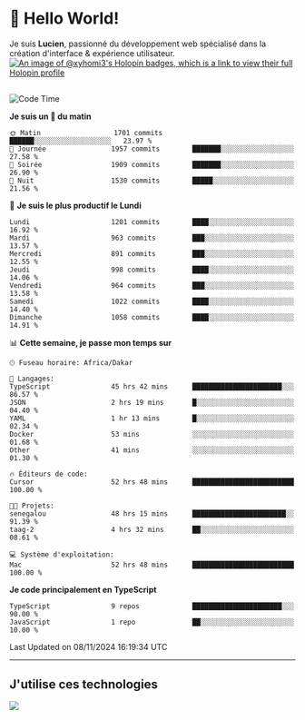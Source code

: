 # 👋 Hello World!

Je suis **Lucien**, passionné du développement web spécialisé dans la création d'interface & expérience utilisateur.
[![An image of @xyhomi3's Holopin badges, which is a link to view their full Holopin profile](https://holopin.me/xyhomi3)](https://holopin.io/@xyhomi3)

##

<!--START_SECTION:waka-->
![Code Time](http://img.shields.io/badge/Code%20Time-2%2C505%20hrs%2022%20mins-blue)

**Je suis un 🐤 du matin** 

```text
🌞 Matin                  1701 commits        ██████░░░░░░░░░░░░░░░░░░░   23.97 % 
🌆 Journée                1957 commits        ███████░░░░░░░░░░░░░░░░░░   27.58 % 
🌃 Soirée                 1909 commits        ███████░░░░░░░░░░░░░░░░░░   26.90 % 
🌙 Nuit                   1530 commits        █████░░░░░░░░░░░░░░░░░░░░   21.56 % 
```
📅 **Je suis le plus productif le Lundi** 

```text
Lundi                    1201 commits        ████░░░░░░░░░░░░░░░░░░░░░   16.92 % 
Mardi                    963 commits         ███░░░░░░░░░░░░░░░░░░░░░░   13.57 % 
Mercredi                 891 commits         ███░░░░░░░░░░░░░░░░░░░░░░   12.55 % 
Jeudi                    998 commits         ████░░░░░░░░░░░░░░░░░░░░░   14.06 % 
Vendredi                 964 commits         ███░░░░░░░░░░░░░░░░░░░░░░   13.58 % 
Samedi                   1022 commits        ████░░░░░░░░░░░░░░░░░░░░░   14.40 % 
Dimanche                 1058 commits        ████░░░░░░░░░░░░░░░░░░░░░   14.91 % 
```


📊 **Cette semaine, je passe mon temps sur** 

```text
🕑︎ Fuseau horaire: Africa/Dakar

💬 Langages: 
TypeScript               45 hrs 42 mins      ██████████████████████░░░   86.57 % 
JSON                     2 hrs 19 mins       █░░░░░░░░░░░░░░░░░░░░░░░░   04.40 % 
YAML                     1 hr 13 mins        █░░░░░░░░░░░░░░░░░░░░░░░░   02.34 % 
Docker                   53 mins             ░░░░░░░░░░░░░░░░░░░░░░░░░   01.68 % 
Other                    41 mins             ░░░░░░░░░░░░░░░░░░░░░░░░░   01.30 % 

🔥 Éditeurs de code: 
Cursor                   52 hrs 48 mins      █████████████████████████   100.00 % 

🐱‍💻 Projets: 
senegalou                48 hrs 15 mins      ███████████████████████░░   91.39 % 
taag-2                   4 hrs 32 mins       ██░░░░░░░░░░░░░░░░░░░░░░░   08.61 % 

💻 Système d'exploitation: 
Mac                      52 hrs 48 mins      █████████████████████████   100.00 % 
```

**Je code principalement en TypeScript** 

```text
TypeScript               9 repos             ██████████████████████░░░   90.00 % 
JavaScript               1 repo              ██░░░░░░░░░░░░░░░░░░░░░░░   10.00 % 
```




 Last Updated on 08/11/2024 16:19:34 UTC
<!--END_SECTION:waka-->
---

## J'utilise ces technologies

<p align="left">
  <a href="https://skillicons.dev">
    <img src="https://skillicons.dev/icons?i=ts,js,md,scss,tailwind,react,docker,express,astro,vite,nextjs,vercel,figma,ableton" />
  </a>
</p>

